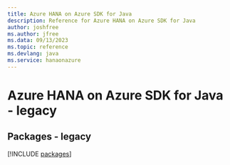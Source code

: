 ```yaml
---
title: Azure HANA on Azure SDK for Java
description: Reference for Azure HANA on Azure SDK for Java
author: joshfree
ms.author: jfree
ms.data: 09/13/2023
ms.topic: reference
ms.devlang: java
ms.service: hanaonazure
---
```

# Azure HANA on Azure SDK for Java - legacy
## Packages - legacy
[!INCLUDE [packages](hana-on-azure-index.md)]